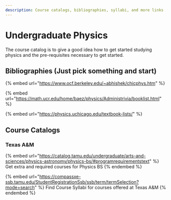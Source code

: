 ```yaml
---
description: Course catalogs, bibliographies, syllabi, and more links
---
```


# Undergraduate Physics
The course catalog is to give a good idea how to get started studying physics and the pre-requisites necessary
to get started.

## Bibliographies (Just pick something and start)

{% embed url="https://www.ocf.berkeley.edu/~abhishek/chicphys.htm" %}

{% embed url="https://math.ucr.edu/home/baez/physics/Administrivia/booklist.html" %}

{% embed url="https://physics.uchicago.edu/textbook-lists/" %}

## Course Catalogs

### Texas A\&M

{% embed url="https://catalog.tamu.edu/undergraduate/arts-and-sciences/physics-astronomy/physics-bs/#programrequirementstext" %}
Get extra and required courses for Physics BS
{% endembed %}

{% embed url="https://compassxe-ssb.tamu.edu/StudentRegistrationSsb/ssb/term/termSelection?mode=search" %}
Find Course Syllabi for courses offered at Texas A\&M
{% endembed %}
